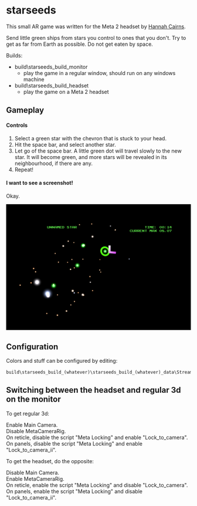 # starseeds

This small AR game was written for the Meta 2 headset by [Hannah Cairns](mailto:hannah.abigail.cairns@gmail.com).

Send little green ships from stars you control to ones that you don't. Try to get as far from Earth as possible. Do not get eaten by space.

Builds:

* build\starseeds_build_monitor
  * play the game in a regular window, should run on any windows machine
* build\starseeds_build_headset
  * play the game on a Meta 2 headset

## Gameplay

#### Controls

1. Select a green star with the chevron that is stuck to your head.
2. Hit the space bar, and select another star.
3. Let go of the space bar. A little green dot will travel slowly to the new star. It will become green, and more stars will be revealed in its neighbourhood, if there are any.
4. Repeat!

#### I want to see a screenshot!

Okay.

![Screenshot from April 8, 2019](screenshots/screenshot-2019-04-08.jpg)

## Configuration

Colors and stuff can be configured by editing:

    build\starseeds_build_(whatever)\starseeds_build_(whatever)_data\StreamingAssets\Rezolve\config.cs

## Switching between the headset and regular 3d on the monitor

To get regular 3d:

Enable Main Camera.  
Disable MetaCameraRig.  
On reticle, disable the script "Meta Locking" and enable "Lock_to_camera".  
On panels, disable the script "Meta Locking" and enable "Lock_to_camera_ii".

To get the headset, do the opposite:

Disable Main Camera.  
Enable MetaCameraRig.  
On reticle, enable the script "Meta Locking" and disable "Lock_to_camera".  
On panels, enable the script "Meta Locking" and disable "Lock_to_camera_ii".
